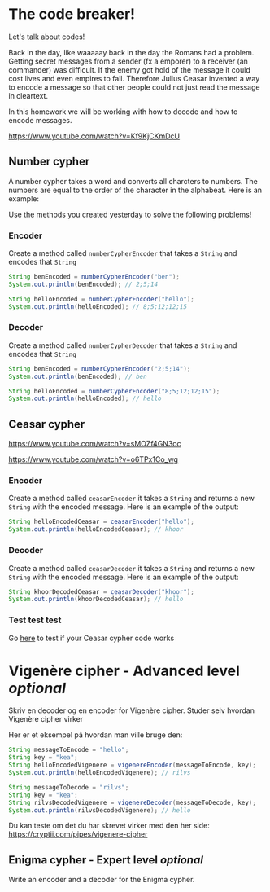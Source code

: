 # The code breaker!



Let's talk about codes!

Back in the day, like waaaaay back in the day the Romans had a problem. Getting secret messages from a sender (fx a emporer) to a receiver (an commander) was difficult. If the enemy got hold of the message it could cost lives and even empires to fall. Therefore Julius Ceasar invented a way to encode a message so that other people could not just read the message in cleartext. 

In this homework we will be working with how to decode and how to encode messages. 

https://www.youtube.com/watch?v=Kf9KjCKmDcU



## Number cypher

A number cypher takes a word and converts all charcters to numbers. The numbers are equal to the order of the character in the alphabeat. Here is an example:



Use the methods you created yesterday to solve the following problems!



### Encoder

Create a method called `numberCypherEncoder` that takes a `String` and encodes that `String`

```java
String benEncoded = numberCypherEncoder("ben");
System.out.println(benEncoded); // 2;5;14

String helloEncoded = numberCypherEncoder("hello");
System.out.println(helloEncoded); // 8;5;12;12;15
```



### Decoder

Create a method called `numberCypherDecoder` that takes a `String` and encodes that `String`

```java
String benEncoded = numberCypherEncoder("2;5;14");
System.out.println(benEncoded); // ben

String helloEncoded = numberCypherEncoder("8;5;12;12;15");
System.out.println(helloEncoded); // hello
```



## Ceasar cypher

https://www.youtube.com/watch?v=sMOZf4GN3oc

https://www.youtube.com/watch?v=o6TPx1Co_wg



### Encoder

Create a method called `ceasarEncoder` it takes a `String` and returns a new `String` with the encoded message. Here is an example of the output:

```java
String helloEncodedCeasar = ceasarEncoder("hello");
System.out.println(helloEncodedCeasar); // khoor
```



### Decoder

Create a method called `ceasarDecoder` it takes a `String` and returns a new `String` with the encoded message. Here is an example of the output:

```java
String khoorDecodedCeasar = ceasarDecoder("khoor");
System.out.println(khoorDecodedCeasar); // hello
```



### Test test test

Go [here](https://www.dcode.fr/caesar-cipher) to test if your Ceasar cypher code works





# Vigenère cipher - Advanced level *optional*

Skriv en decoder og en encoder for Vigenère cipher. Studer selv hvordan Vigenère cipher virker

Her er et eksempel på hvordan man ville bruge den:

```java
String messageToEncode = "hello";
String key = "kea";
String helloEncodedVigenere = vigenereEncoder(messageToEncode, key);
System.out.println(helloEncodedVigenere); // rilvs

String messageToDecode = "rilvs";
String key = "kea";
String rilvsDecodedVigenere = vigenereDecoder(messageToDecode, key);
System.out.println(rilvsDecodedVigenere); // hello
```



Du kan teste om det du har skrevet virker med den her side: https://cryptii.com/pipes/vigenere-cipher



## Enigma cypher - Expert level *optional*

Write an encoder and a decoder for the Enigma cypher. 

